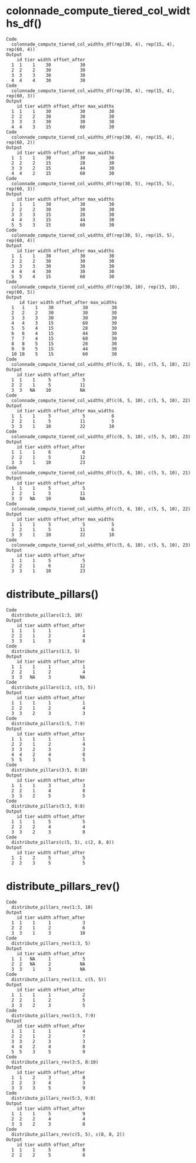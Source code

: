 # colonnade_compute_tiered_col_widths_df()

    Code
      colonnade_compute_tiered_col_widths_df(rep(30, 4), rep(15, 4), rep(60, 4))
    Output
        id tier width offset_after
      1  1    1    30           30
      2  2    2    30           30
      3  3    3    30           30
      4  4    4    30           30
    Code
      colonnade_compute_tiered_col_widths_df(rep(30, 4), rep(15, 4), rep(60, 3))
    Output
        id tier width offset_after max_widths
      1  1    1    30           30         30
      2  2    2    30           30         30
      3  3    3    30           30         30
      4  4    3    15           60         30
    Code
      colonnade_compute_tiered_col_widths_df(rep(30, 4), rep(15, 4), rep(60, 2))
    Output
        id tier width offset_after max_widths
      1  1    1    30           30         30
      2  2    2    15           28         30
      3  3    2    15           44         30
      4  4    2    15           60         30
    Code
      colonnade_compute_tiered_col_widths_df(rep(30, 5), rep(15, 5), rep(60, 3))
    Output
        id tier width offset_after max_widths
      1  1    1    30           30         30
      2  2    2    30           30         30
      3  3    3    15           28         30
      4  4    3    15           44         30
      5  5    3    15           60         30
    Code
      colonnade_compute_tiered_col_widths_df(rep(30, 5), rep(15, 5), rep(60, 4))
    Output
        id tier width offset_after max_widths
      1  1    1    30           30         30
      2  2    2    30           30         30
      3  3    3    30           30         30
      4  4    4    30           30         30
      5  5    4    15           60         30
    Code
      colonnade_compute_tiered_col_widths_df(rep(30, 10), rep(15, 10), rep(60, 5))
    Output
         id tier width offset_after max_widths
      1   1    1    30           30         30
      2   2    2    30           30         30
      3   3    3    30           30         30
      4   4    3    15           60         30
      5   5    4    15           28         30
      6   6    4    15           44         30
      7   7    4    15           60         30
      8   8    5    15           28         30
      9   9    5    15           44         30
      10 10    5    15           60         30
    Code
      colonnade_compute_tiered_col_widths_df(c(6, 5, 10), c(5, 5, 10), 21)
    Output
        id tier width offset_after
      1  1    1     5            5
      2  2    1     5           11
      3  3   NA    10           NA
    Code
      colonnade_compute_tiered_col_widths_df(c(6, 5, 10), c(5, 5, 10), 22)
    Output
        id tier width offset_after max_widths
      1  1    1     5            5          6
      2  2    1     5           11          5
      3  3    1    10           22         10
    Code
      colonnade_compute_tiered_col_widths_df(c(6, 5, 10), c(5, 5, 10), 23)
    Output
        id tier width offset_after
      1  1    1     6            6
      2  2    1     5           12
      3  3    1    10           23
    Code
      colonnade_compute_tiered_col_widths_df(c(5, 6, 10), c(5, 5, 10), 21)
    Output
        id tier width offset_after
      1  1    1     5            5
      2  2    1     5           11
      3  3   NA    10           NA
    Code
      colonnade_compute_tiered_col_widths_df(c(5, 6, 10), c(5, 5, 10), 22)
    Output
        id tier width offset_after max_widths
      1  1    1     5            5          5
      2  2    1     5           11          6
      3  3    1    10           22         10
    Code
      colonnade_compute_tiered_col_widths_df(c(5, 6, 10), c(5, 5, 10), 23)
    Output
        id tier width offset_after
      1  1    1     5            5
      2  2    1     6           12
      3  3    1    10           23

# distribute_pillars()

    Code
      distribute_pillars(1:3, 10)
    Output
        id tier width offset_after
      1  1    1     1            1
      2  2    1     2            4
      3  3    1     3            8
    Code
      distribute_pillars(1:3, 5)
    Output
        id tier width offset_after
      1  1    1     1            1
      2  2    1     2            4
      3  3   NA     3           NA
    Code
      distribute_pillars(1:3, c(5, 5))
    Output
        id tier width offset_after
      1  1    1     1            1
      2  2    1     2            4
      3  3    2     3            3
    Code
      distribute_pillars(1:5, 7:9)
    Output
        id tier width offset_after
      1  1    1     1            1
      2  2    1     2            4
      3  3    2     3            3
      4  4    2     4            8
      5  5    3     5            5
    Code
      distribute_pillars(3:5, 8:10)
    Output
        id tier width offset_after
      1  1    1     3            3
      2  2    1     4            8
      3  3    2     5            5
    Code
      distribute_pillars(5:3, 9:8)
    Output
        id tier width offset_after
      1  1    1     5            5
      2  2    2     4            4
      3  3    2     3            8
    Code
      distribute_pillars(c(5, 5), c(2, 8, 8))
    Output
        id tier width offset_after
      1  1    2     5            5
      2  2    3     5            5

# distribute_pillars_rev()

    Code
      distribute_pillars_rev(1:3, 10)
    Output
        id tier width offset_after
      1  1    1     1            3
      2  2    1     2            6
      3  3    1     3           10
    Code
      distribute_pillars_rev(1:3, 5)
    Output
        id tier width offset_after
      1  1   NA     1            5
      2  2   NA     2           NA
      3  3    1     3           NA
    Code
      distribute_pillars_rev(1:3, c(5, 5))
    Output
        id tier width offset_after
      1  1    1     1            2
      2  2    1     2            5
      3  3    2     3            5
    Code
      distribute_pillars_rev(1:5, 7:9)
    Output
        id tier width offset_after
      1  1    1     1            4
      2  2    1     2            7
      3  3    2     3            3
      4  4    2     4            8
      5  5    3     5            9
    Code
      distribute_pillars_rev(3:5, 8:10)
    Output
        id tier width offset_after
      1  1    2     3            8
      2  2    3     4            3
      3  3    3     5            9
    Code
      distribute_pillars_rev(5:3, 9:8)
    Output
        id tier width offset_after
      1  1    1     5            9
      2  2    2     4            4
      3  3    2     3            8
    Code
      distribute_pillars_rev(c(5, 5), c(8, 8, 2))
    Output
        id tier width offset_after
      1  1    1     5            8
      2  2    2     5            8

